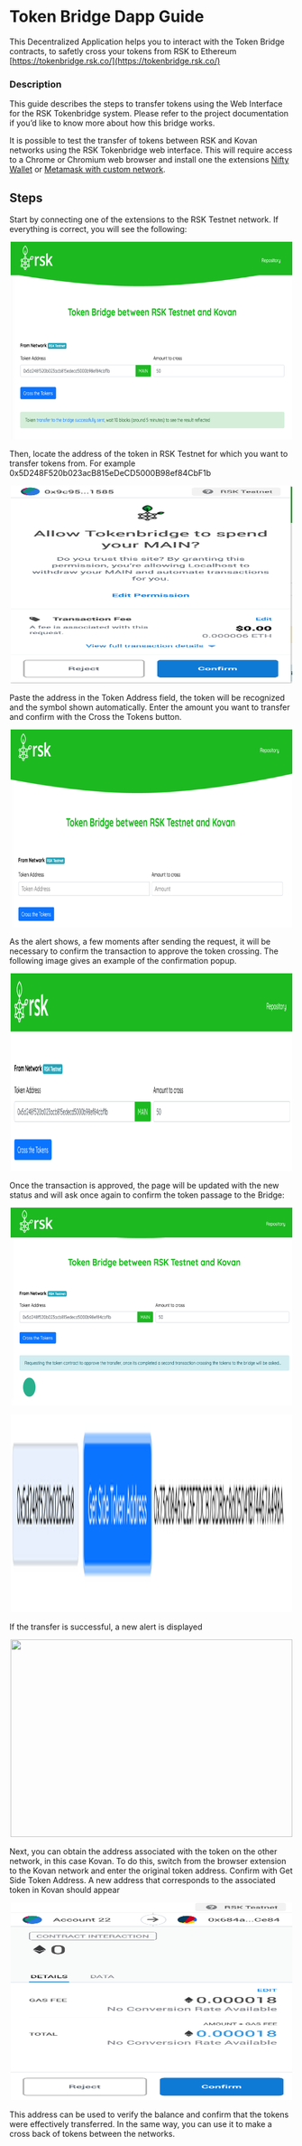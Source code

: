 # Token Bridge Dapp Guide
This Decentralized Application helps you to interact with the Token Bridge contracts, to safetly cross your tokens from RSK to Ethereum [https://tokenbridge.rsk.co/](https://tokenbridge.rsk.co/)

### Description
This guide describes the steps to transfer tokens using the Web Interface for the RSK Tokenbridge system. Please refer to the project documentation if you’d like to know more about how this bridge works.

It is possible to test the transfer of tokens between RSK and Kovan networks using the RSK Tokenbridge web interface. This will require access to a Chrome or Chromium web browser and install one the extensions [Nifty Wallet](https://chrome.google.com/webstore/detail/nifty-wallet/jbdaocneiiinmjbjlgalhcelgbejmnid) or [Metamask with custom network](https://github.com/rsksmart/rskj/wiki/Configure-Metamask-to-connect-with-RSK).

## Steps
Start by connecting one of the extensions to the RSK Testnet network. If everything is correct, you will see the following:

<p align="center">
  <img src="./images/dapp-image1.png" width="500" height="350" />
</p>


Then, locate the address of the token in RSK Testnet for which you want to transfer tokens from. For example 0x5D248F520b023acB815eDeCD5000B98ef84CbF1b

<p align="center">
  <img src="./images/dapp-image2.png" width="500" height="350" />
</p>

Paste the address in the Token Address field, the token will be recognized and the symbol shown automatically. Enter the amount you want to transfer and confirm with the Cross the Tokens button. 

<p align="center">
  <img src="./images/dapp-image3.png" width="500" height="350" />
</p>


As the alert shows, a few moments after sending the request, it will be necessary to confirm the transaction to approve the token crossing. The following image gives an example of the confirmation popup.

<p align="center">
  <img src="./images/dapp-image4.png" width="500" height="350" />
</p>


Once the transaction is approved, the page will be updated with the new status and will ask once again to confirm the token passage to the Bridge:

<p align="center">
  <img src="./images/dapp-image5.png" width="500" height="350" />
</p>
 
 <p align="center">
  <img src="./images/dapp-image6.png" width="500" height="350" />
</p>

If the transfer is successful, a new alert is displayed

<p align="center">
  <img src="./images/dapp-image.7png" width="500" height="350" />
</p>


Next, you can obtain the address associated with the token on the other network, in this case Kovan. To do this, switch from the browser extension to the Kovan network and enter the original token address. Confirm with Get Side Token Address. 
A new address that corresponds to the associated token in Kovan should appear

<p align="center">
  <img src="./images/dapp-image8.png" width="500" height="350" />
</p>


This address can be used to verify the balance and confirm that the tokens were effectively transferred. In the same way, you can use it to make a cross back of tokens between the networks.